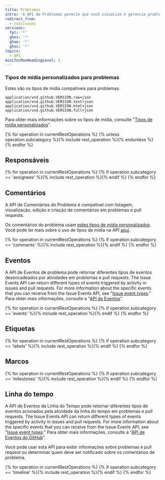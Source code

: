 ```yaml
---
title: Problemas
intro: 'A API de Problemas permite que você visualize e gerencie problemas, incluindo responsáveis de problemas, comentários, etiquetas e marcos.'
redirect_from:
  - /v3/issues
versions:
  fpt: '*'
  ghes: '*'
  ghae: '*'
  ghec: '*'
topics:
  - API
miniTocMaxHeadingLevel: 3
---
```


### Tipos de mídia personalizados para problemas

Estes são os tipos de mídia compatíveis para problemas.

    application/vnd.github.VERSION.raw+json
    application/vnd.github.VERSION.text+json
    application/vnd.github.VERSION.html+json
    application/vnd.github.VERSION.full+json

Para obter mais informações sobre os tipos de mídia, consulte "[Tipos de mídia personalizados](/rest/overview/media-types)".

{% for operation in currentRestOperations %}
  {% unless operation.subcategory %}{% include rest_operation %}{% endunless %}
{% endfor %}

## Responsáveis

{% for operation in currentRestOperations %}
  {% if operation.subcategory == 'assignees' %}{% include rest_operation %}{% endif %}
{% endfor %}

## Comentários

A API de Comentários do Problema é compatível com listagem, visualização, edição e criação de comentários em problemas e pull requests.

Os comentários do problema usam [estes tipos de mídia personalizados](#custom-media-types). Você pode ler mais sobre o uso de tipos de mídia na API [aqui](/rest/overview/media-types).

{% for operation in currentRestOperations %}
  {% if operation.subcategory == 'comments' %}{% include rest_operation %}{% endif %}
{% endfor %}

## Eventos

A API de Eventos de problema pode retornar diferentes tipos de eventos desencadeados por atividades em problemas e pull requests. The Issue Events API can return different types of events triggered by activity in issues and pull requests. For more information about the specific events that you can receive from the Issue Events API, see "[Issue event types](/developers/webhooks-and-events/issue-event-types)." Para obter mais informações, consulte a "[API de Eventos](/developers/webhooks-and-events/github-event-types)".

{% for operation in currentRestOperations %}
  {% if operation.subcategory == 'events' %}{% include rest_operation %}{% endif %}
{% endfor %}

## Etiquetas

{% for operation in currentRestOperations %}
  {% if operation.subcategory == 'labels' %}{% include rest_operation %}{% endif %}
{% endfor %}

## Marcos

{% for operation in currentRestOperations %}
  {% if operation.subcategory == 'milestones' %}{% include rest_operation %}{% endif %}
{% endfor %}

## Linha do tempo

A API de Eventos da Linha do Tempo pode retornar diferentes tipos de eventos acionados pela atividade da linha do tempo em problemas e pull requests. The Issue Events API can return different types of events triggered by activity in issues and pull requests. For more information about the specific events that you can receive from the Issue Events API, see "[Issue event types](/developers/webhooks-and-events/issue-event-types)." Para obter mais informações, consulte a "[API de Eventos do GitHub](/developers/webhooks-and-events/github-event-types)".

Você pode usar esta API para exibir informações sobre problemas e pull request ou determinar quem deve ser notificado sobre os comentários de problema.

{% for operation in currentRestOperations %}
  {% if operation.subcategory == 'timeline' %}{% include rest_operation %}{% endif %}
{% endfor %}
